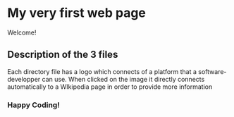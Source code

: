# My very first web page

Welcome!

## Description of the 3 files

Each directory file has a logo which connects of a platform that a software-developper can use.
When clicked on the image it directly connects automatically to a WIkipedia page in order to provide more information

### Happy Coding!
